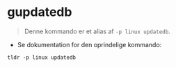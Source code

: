 # gupdatedb

> Denne kommando er et alias af `-p linux updatedb`.

- Se dokumentation for den oprindelige kommando:

`tldr -p linux updatedb`
